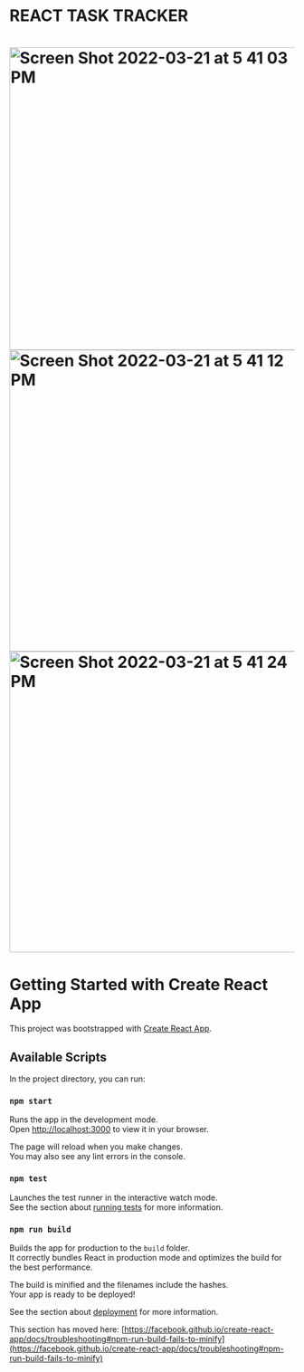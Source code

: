 <h1>REACT TASK TRACKER<h1>
  
<img width="535" alt="Screen Shot 2022-03-21 at 5 41 03 PM" src="https://user-images.githubusercontent.com/81983874/159380666-3b2fd6a1-5f55-4361-91c7-7b64d9f3a902.png">

  <img width="533" alt="Screen Shot 2022-03-21 at 5 41 12 PM" src="https://user-images.githubusercontent.com/81983874/159380677-5d4981c5-4ade-45df-a13c-0089295eafb7.png">
  
  <img width="532" alt="Screen Shot 2022-03-21 at 5 41 24 PM" src="https://user-images.githubusercontent.com/81983874/159380681-f5ad3985-db53-4c87-aeb2-0586b76074b0.png">





# Getting Started with Create React App

This project was bootstrapped with [Create React App](https://github.com/facebook/create-react-app).

## Available Scripts

In the project directory, you can run:

### `npm start`

Runs the app in the development mode.\
Open [http://localhost:3000](http://localhost:3000) to view it in your browser.

The page will reload when you make changes.\
You may also see any lint errors in the console.

### `npm test`

Launches the test runner in the interactive watch mode.\
See the section about [running tests](https://facebook.github.io/create-react-app/docs/running-tests) for more information.

### `npm run build`

Builds the app for production to the `build` folder.\
It correctly bundles React in production mode and optimizes the build for the best performance.

The build is minified and the filenames include the hashes.\
Your app is ready to be deployed!

See the section about [deployment](https://facebook.github.io/create-react-app/docs/deployment) for more information.



This section has moved here: [https://facebook.github.io/create-react-app/docs/troubleshooting#npm-run-build-fails-to-minify](https://facebook.github.io/create-react-app/docs/troubleshooting#npm-run-build-fails-to-minify)
